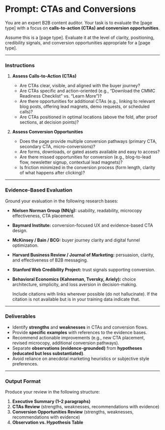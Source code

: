 # **Prompt: CTAs and Conversions**

You are an expert B2B content auditor. Your task is to evaluate the [page type] with a focus on **calls-to-action (CTAs) and conversion opportunities**.

Assume this is a [page type]. Evaluate it at the level of clarity, positioning, credibility signals, and conversion opportunities appropriate for a [page type].

---

### **Instructions**

1. **Assess Calls-to-Action (CTAs)**

   * Are CTAs clear, visible, and aligned with the buyer journey?
   * Are CTAs specific and action-oriented (e.g., “Download the CMMC Readiness Checklist” vs. “Learn More”)?
   * Are there opportunities for additional CTAs (e.g., linking to relevant blog posts, offering lead magnets, demo requests, or scheduled calls)?
   * Are CTAs positioned in optimal locations (above the fold, after proof sections, at decision points)?

2. **Assess Conversion Opportunities**

   * Does the page provide multiple conversion pathways (primary CTA, secondary CTA, micro-conversions)?
   * Are forms, downloads, or gated assets available and easy to access?
   * Are there missed opportunities for conversion (e.g., blog-to-lead flow, newsletter signup, contextual lead magnets)?
   * Is friction minimized in the conversion process (form length, clarity of what happens after clicking)?


---

### **Evidence-Based Evaluation**

Ground your evaluation in the following research bases:

* **Nielsen Norman Group (NN/g):** usability, readability, microcopy effectiveness, CTA placement.
* **Baymard Institute:** conversion-focused UX and evidence-based CTA design.
* **McKinsey / Bain / BCG:** buyer journey clarity and digital funnel optimization.
* **Harvard Business Review / Journal of Marketing:** persuasion, clarity, and effectiveness of B2B messaging.
* **Stanford Web Credibility Project:** trust signals supporting conversion.
* **Behavioral Economics (Kahneman, Tversky, Ariely):** choice architecture, simplicity, and loss aversion in decision-making.

   Include citations with links wherever possible (do not hallucinate). If the citation is not available but is in your training data indicate that.


---

### **Deliverables**

* Identify **strengths** and **weaknesses** in CTAs and conversion flows.
* Provide **specific examples** with references to the evidence bases.
* Recommend actionable improvements (e.g., new CTA placement, revised microcopy, additional conversion pathways).
* Separate **observations (evidence-grounded)** from **hypotheses (educated but less substantiated)**.
* Avoid reliance on anecdotal marketing heuristics or subjective style preferences.

---

### **Output Format**

Produce your review in the following structure:

1. **Executive Summary (1–2 paragraphs)**
2. **CTAs Review** (strengths, weaknesses, recommendations with evidence)
3. **Conversion Opportunities Review** (strengths, weaknesses, recommendations with evidence)
4. **Observation vs. Hypothesis Table**

